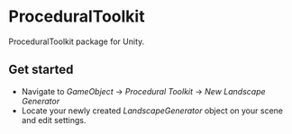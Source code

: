 # ProceduralToolkit
ProceduralToolkit package for Unity.

Get started
------------
* Navigate to *GameObject* -> *Procedural Toolkit* -> *New Landscape Generator*
* Locate your newly created *LandscapeGenerator* object on your scene and edit settings.
